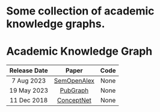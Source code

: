 # Some collection of  academic knowledge graphs.

# Academic Knowledge Graph
| Release Date | Paper | Code |
| :-----: | :----: | :----: |
| 7 Aug 2023 | [SemOpenAlex](https://arxiv.org/abs/2308.03671) | None |
| 19 May 2023 | [PubGraph](https://arxiv.org/abs/2302.02231) | None |
| 11 Dec 2018 | [ConceptNet]( https://arxiv.org/abs/1612.03975 ) | None |

 
